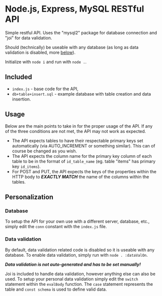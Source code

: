 # Node.js, Express, MySQL RESTful API

Simple restful API. Uses the "mysql2" package for database connection and "joi" for data validation.

Should (technically) be useable with any database (as long as data validation is disabled, more [below](https://github.com/hxllv/express-mysql-api-v2#data-validation)).

Initialize with `node i` and run with `node .`.

## Included

- `index.js` - base code for the API,
- `db+table+insert.sql` - example database with table creation and data insertion.

## Usage

Below are the main points to take in for the proper usage of the API. If any of the three conditions are not met, the API may not work as expected.

- The API expects tables to have their respectable primary keys set automatically (via AUTO_INCREMENT or something similar). This can of course be changed as you wish.
- The API expects the column name for the primary key column of each table to be in the format of `id_table_name` (eg. table "items" has primary key `id_items`).
- For POST and PUT, the API expects the keys of the properties within the HTTP body to **_EXACTLY MATCH_** the name of the columns within the tables.

## Personalization

### Database

To setup the API for your own use with a different server, database, etc., simply edit the `conn` constant with the `index.js` file.

### Data validation

By default, data validation related code is disabled so it is useable with any database. To enable data validation, simply run with `node . :dataValOn`.

**_Data validation is not auto-generated and has to be set manually!_**

Joi is included to handle data validation, however anything else can also be used. To setup your personal data validation simply edit the `switch` statement within the `evalBody` function. The `case` statement represents the table and `const schema` is used to define valid data.
